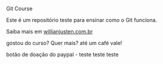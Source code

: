 Git Course

Este é um repositório teste para ensinar como o Git funciona.

Saiba mais em [willianjusten.com.br](http://willianjusten.com.br)

gostou do curso? Quer mais? até um café vale!


botão de doação do paypal - teste teste teste